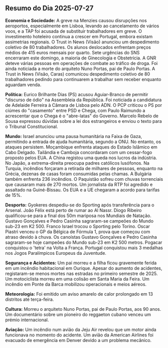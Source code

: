 ## Resumo do Dia 2025-07-27

**Economia e Sociedade:** A greve na Menzies causou disrupções nos aeroportos, especialmente em Lisboa, levando ao cancelamento de vários voos, e a TAP foi acusada de substituir trabalhadores em greve. O investimento hoteleiro continua a crescer em Portugal, embora existam assimetrias regionais. O Trust in News (Visão) anunciou um despedimento coletivo de 80 trabalhadores. Os alunos deslocados enfrentam preços médios de 415 euros mensais por quarto. Sete urgências do SNS encerraram este domingo, a maioria de Ginecologia e Obstetrícia. A GNR deteve várias pessoas em operações de combate ao tráfico de droga. Foi ainda noticiada a morte do arquiteto Nuno Portas, pai de Paulo Portas. A Trust in News (Visão, Caras) comunicou despedimento coletivo de 80 trabalhadores pedindo para continuarem a trabalhar sem receber enquanto aguardam venda.

**Política:** Eurico Brilhante Dias (PS) acusou Aguiar-Branco de permitir "discurso de ódio" na Assembleia da República.  Foi noticiada a candidatura de Adelaide Ferreira à Câmara de Lisboa pelo ADN. O PCP criticou o PS por ciúmes do "casamento" entre PSD e Chega, com Paulo Raimundo a acrescentar que o Chega é o "abre-latas" do Governo. Marcelo Rebelo de Sousa expressou dúvidas sobre a lei dos estrangeiros e enviou o texto para o Tribunal Constitucional.

**Mundo:** Israel anunciou uma pausa humanitária na Faixa de Gaza, permitindo a entrada de ajuda humanitária, segundo a ONU. No entanto, os ataques persistem. Moçambique enfrenta ataques do Estado Islâmico em Cabo Delgado. Tailândia e Camboja concordaram com um cessar-fogo proposto pelos EUA. A China registou uma queda nos lucros da indústria. No Japão, a extrema-direita preocupa padres católicos lusófonos. Na Turquia, incêndios forçaram a retirada de milhares de pessoas, enquanto na Grécia, dezenas de casas foram consumidas pelas chamas. A Bulgária também enfrenta 236 incêndios. O Paquistão sofreu com chuvas torrenciais que causaram mais de 270 mortos. Um jornalista da RTP foi agredido e assaltado na Guiné-Bissau. Os EUA e a UE chegaram a acordo para tarifas de 15%.

**Desporto:** Gyokeres despediu-se do Sporting após transferência para o Arsenal. João Félix está perto de rumar ao Al Nassr. Diogo Ribeiro qualificou-se para a final dos 50m mariposa nos Mundiais de Natação. Gustavo Gonçalves e Pedro Casinha sagraram-se campeões do Mundo sub-23 em K2 500. Franco Israel trocou o Sporting pelo Torino. Oscar Piastri venceu o GP da Bélgica de Fórmula 1, prova que começou com atraso devido à chuva. Os canoístas Gustavo Gonçalves e Pedro Casinha sagraram-se hoje campeões do Mundo sub-23 em K2 500 metros. Pogacar conquistou o 'tetra' na Volta a França. Portugal conquistou mais 3 medalhas nos Jogos Paralímpicos Europeus da Juventude.

**Segurança e Acidentes:** Um pai morreu e a filha ficou gravemente ferida em um incêndio habitacional em Ourique. Apesar do aumento de acidentes, registaram-se menos mortes nas estradas no primeiro semestre de 2025. Um motociclista morreu em uma colisão em Santa Maria da Feira. Um incêndio em Ponte da Barca mobilizou operacionais e meios aéreos.

**Meteorologia:** Foi emitido um aviso amarelo de calor prolongado em 13 distritos até terça-feira.

**Cultura:** Morreu o arquiteto Nuno Portas, pai de Paulo Portas, aos 90 anos. Um documentário sobre um pioneiro do reggaeton cubano venceu um prémio internacional.

**Aviação:** Um incêndio num avião da Jeju Air revelou que um motor ainda funcionava no momento do acidente. Um avião da American Airlines foi evacuado de emergência em Denver devido a um problema mecânico.
